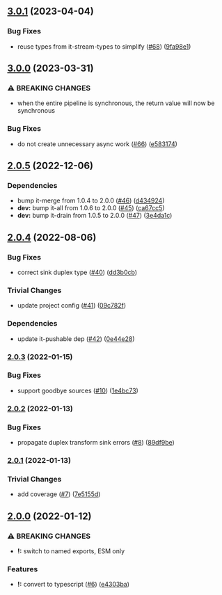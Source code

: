 ## [3.0.1](https://github.com/alanshaw/it-pipe/compare/v3.0.0...v3.0.1) (2023-04-04)


### Bug Fixes

* reuse types from it-stream-types to simplify ([#68](https://github.com/alanshaw/it-pipe/issues/68)) ([9fa98e1](https://github.com/alanshaw/it-pipe/commit/9fa98e1435ea39efa66bcea67d8546fe046939da))

## [3.0.0](https://github.com/alanshaw/it-pipe/compare/v2.0.5...v3.0.0) (2023-03-31)


### ⚠ BREAKING CHANGES

* when the entire pipeline is synchronous, the return value will now be synchronous

### Bug Fixes

* do not create unnecessary async work ([#66](https://github.com/alanshaw/it-pipe/issues/66)) ([e583174](https://github.com/alanshaw/it-pipe/commit/e58317482c0d08fe268a370f7d2e4d8fa3f6f0c1))

## [2.0.5](https://github.com/alanshaw/it-pipe/compare/v2.0.4...v2.0.5) (2022-12-06)


### Dependencies

* bump it-merge from 1.0.4 to 2.0.0 ([#46](https://github.com/alanshaw/it-pipe/issues/46)) ([d434924](https://github.com/alanshaw/it-pipe/commit/d43492400cf7883c977ab860cce212663578a586))
* **dev:** bump it-all from 1.0.6 to 2.0.0 ([#45](https://github.com/alanshaw/it-pipe/issues/45)) ([ca67cc5](https://github.com/alanshaw/it-pipe/commit/ca67cc56431deda1be33d50798bbb214a185cbd5))
* **dev:** bump it-drain from 1.0.5 to 2.0.0 ([#47](https://github.com/alanshaw/it-pipe/issues/47)) ([3e4da1c](https://github.com/alanshaw/it-pipe/commit/3e4da1cbe8849f32a1f198a71ccf67a6ac227a0a))

## [2.0.4](https://github.com/alanshaw/it-pipe/compare/v2.0.3...v2.0.4) (2022-08-06)


### Bug Fixes

* correct sink duplex type ([#40](https://github.com/alanshaw/it-pipe/issues/40)) ([dd3b0cb](https://github.com/alanshaw/it-pipe/commit/dd3b0cb491e62f0bdc91933bf8a1cdcbaa26b9b1))


### Trivial Changes

* update project config ([#41](https://github.com/alanshaw/it-pipe/issues/41)) ([09c782f](https://github.com/alanshaw/it-pipe/commit/09c782f51ccc745330e57a0765c88f7c85f6c3ae))


### Dependencies

* update it-pushable dep ([#42](https://github.com/alanshaw/it-pipe/issues/42)) ([0e44e28](https://github.com/alanshaw/it-pipe/commit/0e44e2827367c0c9585e1f7beb4316679d1eff40))

### [2.0.3](https://github.com/alanshaw/it-pipe/compare/v2.0.2...v2.0.3) (2022-01-15)


### Bug Fixes

* support goodbye sources ([#10](https://github.com/alanshaw/it-pipe/issues/10)) ([1e4bc73](https://github.com/alanshaw/it-pipe/commit/1e4bc73e719d913b2c5046fcef923c0208a8e80c))

### [2.0.2](https://github.com/alanshaw/it-pipe/compare/v2.0.1...v2.0.2) (2022-01-13)


### Bug Fixes

* propagate duplex transform sink errors ([#8](https://github.com/alanshaw/it-pipe/issues/8)) ([89df9be](https://github.com/alanshaw/it-pipe/commit/89df9be10965d445c49d5b9ba35a9cb61edd71bf))

### [2.0.1](https://github.com/alanshaw/it-pipe/compare/v2.0.0...v2.0.1) (2022-01-13)


### Trivial Changes

* add coverage ([#7](https://github.com/alanshaw/it-pipe/issues/7)) ([7e5155d](https://github.com/alanshaw/it-pipe/commit/7e5155d00bf9b1afcf18bac3b960ed185f386860))

## [2.0.0](https://github.com/alanshaw/it-pipe/compare/v1.1.0...v2.0.0) (2022-01-12)


### ⚠ BREAKING CHANGES

* **!:** switch to named exports, ESM only

### Features

* **!:** convert to typescript ([#6](https://github.com/alanshaw/it-pipe/issues/6)) ([e4303ba](https://github.com/alanshaw/it-pipe/commit/e4303ba4c88edc38642290de7197a062983de328))
